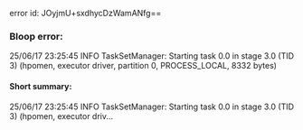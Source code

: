 error id: JOyjmU+sxdhycDzWamANfg==
### Bloop error:

25/06/17 23:25:45 INFO TaskSetManager: Starting task 0.0 in stage 3.0 (TID 3) (hpomen, executor driver, partition 0, PROCESS_LOCAL, 8332 bytes)
#### Short summary: 

25/06/17 23:25:45 INFO TaskSetManager: Starting task 0.0 in stage 3.0 (TID 3) (hpomen, executor driv...
